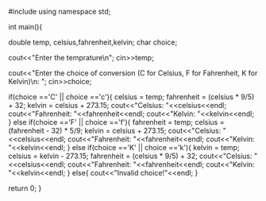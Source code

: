 #include<iostream>
using namespace std;

int main(){



double temp, celsius,fahrenheit,kelvin;
char choice;

cout<<"Enter the temprature\n";
cin>>temp;

cout<<"Enter the choice of conversion (C for Celsius, F for Fahrenheit, K for Kelvin)\n: ";
cin>>choice;

if(choice =='C' || choice =='c'){
    celsius = temp;
    fahrenheit = (celsius * 9/5) + 32;
    kelvin = celsius + 273.15;
    cout<<"Celsius: "<<celsius<<endl;
    cout<<"Fahrenheit: "<<fahrenheit<<endl;
    cout<<"Kelvin: "<<kelvin<<endl;
}
else if(choice =='F' || choice =='f'){
    fahrenheit = temp;
    celsius = (fahrenheit - 32) * 5/9;
    kelvin = celsius + 273.15;
    cout<<"Celsius: "<<celsius<<endl;
    cout<<"Fahrenheit: "<<fahrenheit<<endl;
    cout<<"Kelvin: "<<kelvin<<endl;
}
else if(choice =='K' || choice =='k'){
    kelvin = temp;
    celsius = kelvin - 273.15;
    fahrenheit = (celsius * 9/5) + 32;
    cout<<"Celsius: "<<celsius<<endl;
    cout<<"Fahrenheit: "<<fahrenheit<<endl;
    cout<<"Kelvin: "<<kelvin<<endl;
}
else{
    cout<<"Invalid choice!"<<endl;
}

return 0;
}
